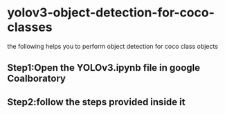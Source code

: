 # yolov3-object-detection-for-coco-classes
the following helps you to perform object detection for coco class objects

## Step1:Open the YOLOv3.ipynb file in google Coalboratory
## Step2:follow the steps provided inside it
